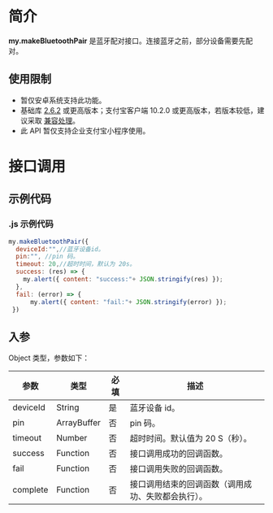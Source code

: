 # 简介
**my.makeBluetoothPair** 是蓝牙配对接口。连接蓝牙之前，部分设备需要先配对。

## 使用限制

- 暂仅安卓系统支持此功能。
- 基础库 [2.6.2](https://opendocs.alipay.com/mini/framework/lib-upgrade-v2) 或更高版本；支付宝客户端 10.2.0 或更高版本，若版本较低，建议采取 [兼容处理](https://opendocs.alipay.com/mini/framework/compatibility)。
- 此 API 暂仅支持企业支付宝小程序使用。

# 接口调用

## 示例代码

### .js 示例代码
```javascript
my.makeBluetoothPair({
  deviceId:"",//蓝牙设备id。
  pin:"", //pin 码。
  timeout: 20,//超时时间，默认为 20s。
  success: (res) => {
    my.alert({ content: "success:"+ JSON.stringify(res) });
  },
  fail: (error) => {
      my.alert({ content: "fail:"+ JSON.stringify(error) });
 })
```

## 入参
Object 类型，参数如下：

| **参数** | **类型** | **必填** | **描述** |
| --- | --- | --- | --- |
| deviceId | String | 是 | 蓝牙设备 id。 |
| pin | ArrayBuffer | 否 | pin 码。 |
| timeout | Number | 否 | 超时时间。默认值为 20 S（秒）。 |
| success | Function | 否 | 接口调用成功的回调函数。 |
| fail | Function | 否 | 接口调用失败的回调函数。 |
| complete | Function | 否 | 接口调用结束的回调函数（调用成功、失败都会执行）。 |
